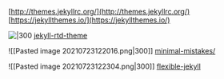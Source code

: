 [http://themes.jekyllrc.org/](http://themes.jekyllrc.org/)
[https://jekyllthemes.io/](https://jekyllthemes.io/)

![|300](http://themes.jekyllrc.org/thumbnails/jekyll-rtd-theme.png)
[jekyll-rtd-theme](http://themes.jekyllrc.org/jekyll-rtd-theme/)

![[Pasted image 20210723122016.png|300]]
[minimal-mistakes/](http://themes.jekyllrc.org/minimal-mistakes/)

![[Pasted image 20210723122304.png|300]]
[flexible-jekyll](https://jekyllthemes.io/theme/flexible-jekyll)
